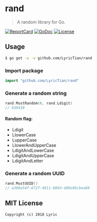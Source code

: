# rand

> A random library for Go.

[![ReportCard][reportcard-image]][reportcard-url] [![GoDoc][godoc-image]][godoc-url] [![License][license-image]][license-url]

## Usage

```bash
$ go get -u -v github.com/LyricTian/rand
```

### Import package

```go
import "github.com/LyricTian/rand"
```

### Generate a random string

```go
rand.MustRandom(6, rand.Ldigit)
// 939430
```

#### Random flag:

- Ldigit
- LlowerCase
- LupperCase
- LlowerAndUpperCase
- LdigitAndLowerCase
- LdigitAndUpperCase
- LdigitAndLetter

### Generate a random UUID

```go
rand.MustUUID()
// a306e54f-672f-4011-889d-d09e98cbea89
```

## MIT License

    Copyright (c) 2018 Lyric

[reportcard-url]: https://goreportcard.com/report/github.com/LyricTian/rand
[reportcard-image]: https://goreportcard.com/badge/github.com/LyricTian/rand
[godoc-url]: https://godoc.org/github.com/LyricTian/rand
[godoc-image]: https://godoc.org/github.com/LyricTian/rand?status.svg
[license-url]: http://opensource.org/licenses/MIT
[license-image]: https://img.shields.io/npm/l/express.svg
